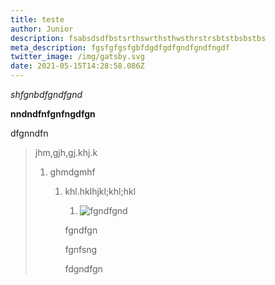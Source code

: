 ```yaml
---
title: teste
author: Junior
description: fsabsdsdfbstsrthswrthsthwsthrstrsbtstbsbstbs
meta_description: fgsfgfgsfgbfdgdfgdfgndfgndfngdf
twitter_image: /img/gatsby.svg
date: 2021-05-15T14:28:58.086Z
---
```

*shfgnbdfgndfgnd*

**nndndfnfgnfngdfgn**

dfgnndfn

> jhm,gjh,gj.khj.k
>
> 1. ghmdgmhf
>
>    1. khl.hklhjkl;khl;hkl
>
>       1.   ![fgndfgnd](/img/gatsby.svg "fdgndfngdfngndfgn")
>
>          fgndfgn
>
>          fgnfsng
>
>          fdgndfgn
>
>
>
>